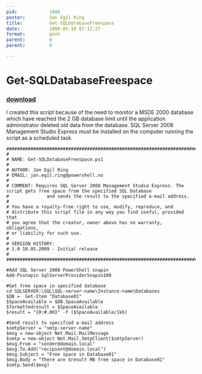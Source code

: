 ```yaml
---
pid:            1086
poster:         Jan Egil Ring
title:          Get-SQLDatabaseFreespace
date:           2009-05-10 07:12:27
format:         posh
parent:         0
parent:         0

---
```


# Get-SQLDatabaseFreespace

### [download](1086.ps1)

I created this script because of the need to monitor a MSDE 2000 database which have reached the 2 GB database limit until the application administrator deleted old data from the database.  SQL Server 2008 Management Studio Express must be installed on the computer running the script as a scheduled task.

```posh
###########################################################################"
#
# NAME: Get-SQLDatabaseFreespace.ps1
#
# AUTHOR: Jan Egil Ring
# EMAIL: jan.egil.ring@powershell.no
#
# COMMENT: Requires SQL Server 2008 Management Studio Express. The script gets free space from the specified SQL Database
#              and sends the result to the specified e-mail address.
#
# You have a royalty-free right to use, modify, reproduce, and
# distribute this script file in any way you find useful, provided that
# you agree that the creator, owner above has no warranty, obligations,
# or liability for such use.
#
# VERSION HISTORY:
# 1.0 10.05.2009 - Initial release
#
###########################################################################"

#Add SQL Server 2008 PowerShell snapin
Add-Pssnapin SqlServerProviderSnapin100

#Get free space in specified database
cd SQLSERVER:\SQL\SQL-server-name\Instance-name\Databases
$DB =  Get-Item "Database01"
$SpaceAvailable = $DB.SpaceAvailable
$formattedresult = $SpaceAvailable
$result = "{0:#.00}" -f ($SpaceAvailable/1kb)

#Send result to specified e-mail address
$smtpServer = "smtp-server-name" 
$msg = new-object Net.Mail.MailMessage
$smtp = new-object Net.Mail.SmtpClient($smtpServer)
$msg.From = "sender@domain.local"
$msg.To.Add("recipient@domain.local")
$msg.Subject = "Free space in Database01"
$msg.Body = "There are $result MB free space in Database01"
$smtp.Send($msg)

```
